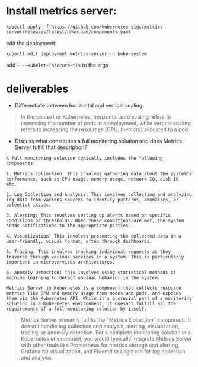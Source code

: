 # Install metrics server:

`kubectl apply -f https://github.com/kubernetes-sigs/metrics-server/releases/latest/download/components.yaml`

edit the deployment:

`kubectl edit deployment metrics-server -n kube-system`

add 
`- --kubelet-insecure-tls`
to the args

# deliverables

- Differentiate between horizontal and vertical scaling.

> In the context of Kubernetes, horizontal auto scaling  refers to increasing the number of pods in a deployment, while vertical scaling refers to increasing the resources (CPU, memory) allocated to a pod.

- Discuss what constitutes a full monitoring solution and does Metrics Server fulfill that description?

>
    A full monitoring solution typically includes the following components:

    1. Metrics Collection: This involves gathering data about the system's performance, such as CPU usage, memory usage, network IO, disk IO, etc.

    2. Log Collection and Analysis: This involves collecting and analyzing log data from various sources to identify patterns, anomalies, or potential issues.

    3. Alerting: This involves setting up alerts based on specific conditions or thresholds. When these conditions are met, the system sends notifications to the appropriate parties.

    4. Visualization: This involves presenting the collected data in a user-friendly, visual format, often through dashboards.

    5. Tracing: This involves tracking individual requests as they traverse through various services in a system. This is particularly important in microservices architectures.

    6. Anomaly Detection: This involves using statistical methods or machine learning to detect unusual behavior in the system.

    Metrics Server in Kubernetes is a component that collects resource metrics like CPU and memory usage from nodes and pods, and exposes them via the Kubernetes API. While it's a crucial part of a monitoring solution in a Kubernetes environment, it doesn't fulfill all the requirements of a full monitoring solution by itself.

> Metrics Server primarily fulfills the "Metrics Collection" component. It doesn't handle log collection and analysis, alerting, visualization, tracing, or anomaly detection. For a complete monitoring solution in a Kubernetes environment, you would typically integrate Metrics Server with other tools like Prometheus for metrics storage and alerting, Grafana for visualization, and Fluentd or Logstash for log collection and analysis.
